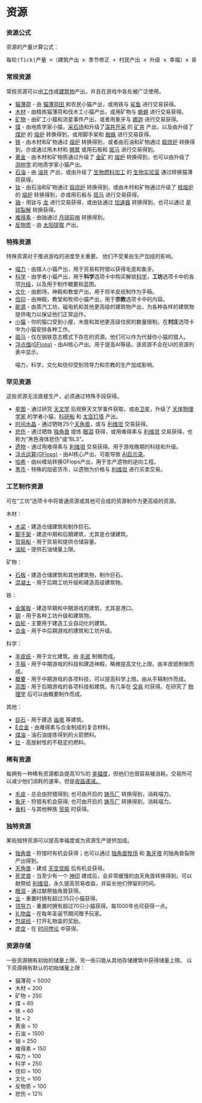 # 资源

### 资源公式
资源的产量计算公式：
<pre>每轮(Tick)产量 =（建筑产出 x 季节修正 + 村民产出 x 升级 x 幸福）x 建筑%加成 + 自动转换 - 消耗 x 消耗%修正
</pre>

### 常规资源
常规资源可以由<a href="?file=001-猫咪百科/02-村庄">工作</a>或<a href="?file=001-猫咪百科/01-建筑物/01-食物生产建筑">建筑物</a>产出，并且在游戏中各处被广泛使用。
<ul>
 <li>
 <a href="?file=003-资源大全/01-猫薄荷">猫薄荷</a> - 由 <a href="?file=001-猫咪百科/01-建筑物/01-食物生产建筑#猫薄荷田">猫薄荷田 </a>和农民小猫产出，或用铁与 <a href="?file=001-猫咪百科/05-贸易">鲨鱼</a> 进行交易获得。
 </li>
 <li>
 <a href="?file=003-资源大全/02-木材">木材</a> - 由精炼猫薄荷和伐木工小猫产出，或用矿物与 <a href="?file=001-猫咪百科/05-贸易">蜥蜴</a> 进行交易获得。
 </li>
 <li>
 <a href="?file=003-资源大全/03-矿物">矿物</a> - 由矿工小猫和流星事件产出，或者用象牙与 <a href="?file=001-猫咪百科/05-贸易">娜迦</a> 进行交易获得。
 </li>
 <li>
 <a href="?file=003-资源大全/04-煤">煤</a> - 由地质学家小猫，<a href="?file=001-猫咪百科/01-建筑物/05-资源建筑#采石场">采石场</a>和升级了<a href="?file=001-猫咪百科/04-工坊/01-升级#深井开采">深井开采</a> 的 <a href="?file=001-猫咪百科/01-建筑物/05-资源建筑#矿井">矿井</a> 产出，以及由升级了 <a href="?file=001-猫咪百科/04-工坊/01-升级#煤炉">煤炉</a> 的 <a href="?file=001-猫咪百科/01-建筑物/06-工业建筑#熔炉">熔炉</a> 转换得到，或用脚手架和 <a href="?file=001-猫咪百科/05-贸易">蜘蛛</a> 进行交易获得。
 </li>
 <li>
  <a href="?file=003-资源大全/05-铁">铁</a> - 由木材和矿物通过 <a href="?file=001-猫咪百科/01-建筑物/06-工业建筑#熔炉">熔炉</a> 转换得到，或者由石油和矿物通过 <a href="?file=001-猫咪百科/01-建筑物/06-工业建筑#煅烧炉">煅烧炉</a> 转换得到，亦或通过用木材和 <a href="?file=001-猫咪百科/05-贸易">狮鹫</a> 或用石板和 <a href="?file=001-猫咪百科/05-贸易#斑马">斑马</a> 进行交易得到。
  </li>
 <li>
  <a href="?file=003-资源大全/07-黄金">黄金</a> - 由木材和矿物质通过升级了 <a href="?file=001-猫咪百科/04-工坊/01-升级#金矿">金矿</a> 的 <a href="?file=001-猫咪百科/01-建筑物/06-工业建筑#熔炉">熔炉</a> 转换得到，也可以由升级了 <a href="?file=001-猫咪百科/04-工坊/01-升级#测地学">测地学</a> 的地质学家小猫产出。
 </li>
 <li>
  <a href="?file=003-资源大全/08-石油">石油</a> - 由 <a href="?file=001-猫咪百科/01-建筑物/05-资源建筑#油井">油井</a> 产出，或由升级了 <a href="?file=001-猫咪百科/04-工坊/01-升级#生物燃料加工">生物燃料加工</a> 的 <a href="?file=001-猫咪百科/01-建筑物/03-科学建筑#生物实验室">生物实验室</a> 通过转换猫薄荷获得。
  </li>
 <li>
  <a href="?file=003-资源大全/09-钛">钛</a> - 由石油和矿物通过 <a href="?file=001-猫咪百科/01-建筑物/06-工业建筑#煅烧炉">锻烧炉</a> 转换得到，或由木材和矿物通过升级了 <a href="?file=001-猫咪百科/04-工坊/01-升级#核熔炉">核熔炉</a> 的 <a href="?file=001-猫咪百科/01-建筑物/06-工业建筑#熔炉">熔炉</a> 转换得到，亦或用石板与 <a href="?file=001-猫咪百科/05-贸易#斑马">斑马</a> 进行交易获得。
  </li>
 <li>
  <a href="?file=003-资源大全/10-铀">铀</a> - 用钛与 <a href="?file=001-猫咪百科/05-贸易">龙</a> 进行交易获得，或由钛通过 <a href="?file=001-猫咪百科/01-建筑物/05-资源建筑#加速器">加速器</a> 转换得到，也可以通过 <a href="?file=001-猫咪百科/07-空间/05-沙丘星#星球裂解">星球裂解</a> 转换获得。
  </li>
 <li>
  <a href="?file=003-资源大全/11-难得素">难得素</a> - 由铀通过 <a href="?file=001-猫咪百科/07-空间/04-月球#月球前哨">月球前哨</a> 转换得到。
  </li>
 <li>
  <a href="?file=003-资源大全/12-反物质">反物质</a> - 由 <a href="?file=001-猫咪百科/07-空间/07-太阳#太阳提取">太阳提取</a> 产出。
  </li>
</ul>  

### 特殊资源
特殊资源对于推进游戏的进度至关重要。
他们不受某些生产加成的影响。
<ul>
 <li> <a href="?file=003-资源大全/13-喵力">喵力</a> - 由猎人小猫产出，用于贸易和狩猎以获得毛皮和象牙。</li>
 <li> <a href="?file=003-资源大全/14-科学">科学</a> - 由学者小猫产出，用于<strong>科学</strong>选项卡中购买解锁<a href="?file=001-猫咪百科03-科学/01-科学">科学</a>，<strong>工坊</strong>选项卡中的各项<a href="?file=001-猫咪百科/04-工坊/01-升级">升级</a>，以及用于制作概要和蓝图。
 <li> <a href="?file=003-资源大全/15-文化">文化</a> - 由剧场，神殿和教堂产出，用于将羊皮纸制作为手稿</a>。</li>
 <li> <a href="?file=003-资源大全/16-信仰">信仰</a> - 由神殿，教堂和牧师小猫产出，用于<strong>宗教</strong>选项卡中的内容。</li>
 <li> <a href="?file=003-资源大全/17-能源">能源</a> - 由蒸汽工坊，磁电机和其他更高级的建筑物产出，为各种各样的建筑物提供电力以保证他们正常运作。</li>
 <li> <a href="?file=003-资源大全/18-小猫">小猫</a> - 你的猫口受到小屋，木屋和其他更高级住房的数量限制。在<strong>村庄</strong>选项卡中为小猫安排各种工作。</li>
 <li> <a href="?file=003-资源大全/56-斑马">斑马</a> - 仅在钢铁意志模式下存在的资源。他们可以作为代替你小猫的猎人。</li>
 <li> <a href="?file=003-资源大全/55-GFlops">浮点值(GFlops)</a> - 由AI核心产出。用于提高AI等级。该资源不会在UI的资源列表中显示。</li>

喵力，科学，文化和信仰受到领导力和宗教的生产加成影响。 
</ul>

### 罕见资源  
这些资源无法直接生产，必须通过特殊手段获得。
<ul>
 <li> <a href="?file=003-资源大全/19-星图">星图</a> - 通过研究 <a href="?file=001-猫咪百科/03-科学/01-科学#天文学">天文学</a> 后观察天文学事件获取，或由<a href="?file=001-猫咪百科/07-空间/03-喵星#卫星">卫星</a>，升级了 <a href="file=001-猫咪百科/04-工坊/01-升级#天体物理学家">天体物理学家</a> 的学者小猫，<a href="?file=001-猫咪百科/07-空间/06-碧池#科研船">科研船</a> 和 <a href="?file=001-猫咪百科/07-空间/09-开罗#太空灯塔">太空灯塔</a> 产出。</li>
 <li> <a href="?file=003-资源大全/20-时间水晶">时间水晶</a> - 通过牺牲25个<a href="?file=003-资源大全/46-天角兽">天角兽</a>，或与 <a href="?file=001-猫咪百科/05-贸易">利维坦</a> 交易获得。</li>
 <li> <a href="?file=003-资源大全/21-悲伤">悲伤</a> - 通过牺牲 <a href="?file=003-资源大全/45-独角兽">独角兽</a> 提炼 <a href="?file=003-资源大全/48-眼泪">眼泪</a> 获得，或用难得素与 <a href="?file=001-猫咪百科/05-贸易">利维坦</a> 交易获得。也称为“黑色液体悲伤”或“BLS”。
 <li> <a href="?file=003-资源大全/22-遗物">遗物</a> - 通过用难得素与 <a href="?file=001-猫咪百科/05-贸易">利维坦</a> 交易获得。用于游戏晚期的科技和升级。</li>
 <li> <a href="?file=003-资源大全/55-GFlops">浮点运算(GFlops)</a> - 由AI核心产出，可能导致 <a href="?file=007-常见问题/01-FAQ#AI启示录是什么">AI启示录</a>。</li>
 <li> <a href="?file=003-资源大全/23-哈希">哈希</a> - 由纠缠站转换GFlops产出，用于生产遗物的逆向工程。</li>
 <li> <a href="?file=003-资源大全/54-黑币">黑币</a> - 特殊的加密货币，以遗物为价格与 <a href="?file=001-猫咪百科/05-贸易">利维坦</a> 进行买卖交易。</li>
</ul>  

### 工艺制作资源
可在“工坊”选项卡中将普通资源或其他可合成的资源制作为更高级的资源。  

木材：
<ul>
 <li> <a href="?file=003-资源大全/24-木梁">木梁</a> - 建造仓储建筑和制作巨石。</li>
 <li> <a href="?file=003-资源大全/25-脚手架">脚手架</a> - 建造中期和后期建筑，尤其是仓储建筑。</li>
 <li> <a href="?file=003-资源大全/26-贸易船">贸易船</a> - 用于贸易和提供仓储容量。</li>
 <li> <a href="?file=003-资源大全/27-油轮">油轮</a> - 提供石油储量上限。</li>
</ul>
矿物：
<ul>
 <li> <a href="?file=003-资源大全/28-石板">石板</a> - 建造仓储建筑和其他建筑物，制作巨石。</li>
 <li> <a href="?file=003-资源大全/29-混凝土">混凝土</a> - 用于后期工坊升级和建造高级建筑物。</li>
</ul>
铁：
<ul>
 <li> <a href="?file=003-资源大全/30-金属板">金属板</a> - 建造早期和中期游戏的建筑，尤其是港口。</li>
 <li> <a href="?file=003-资源大全/31-钢">钢</a> - 用于各种工坊升级和建筑物。</li>
 <li> <a href="?file=003-资源大全/32-齿轮">齿轮</a> - 主要用于建造工业自动化的建筑。</li>
 <li> <a href="?file=003-资源大全/33-合金">合金</a> - 用于中后期游戏的建筑和工坊升级。</li>
</ul>
科学：
<ul>
 <li> <a href="?file=003-资源大全/34-羊皮纸">羊皮纸</a> - 用于文化建筑。由 <a href="?file=003-资源大全/42-毛皮">毛皮</a> 制做而成。</li>
 <li> <a href="?file=003-资源大全/35-手稿">手稿</a> - 用于中期游戏的科技和建造神殿，略微提高文化上限。由羊皮纸制做而成。</li>
 <li> <a href="?file=003-资源大全/36-概要">概要</a> - 用于中期游戏的各项科技，可以提高科学上限。由从手稿制作而成。</li>
 <li> <a href="?file=003-资源大全/37-蓝图">蓝图</a> - 用于后期游戏的各项科技和建筑。有几率在 <a href="?file=001-猫咪百科/05-贸易">交易</a> 时获得。在研究了 <a href="?file=001-猫咪百科/03-科学/01-科学#物理学">物理学</a> 后可以由概要制作而成。</li>
</ul>
其他：
<ul>
 <li> <a href="?file=003-资源大全/38-巨石">巨石</a> - 用于建造 <a href="?file=001-猫咪百科/01-建筑物/09-超级建筑物#庙塔">庙塔</a> 等建筑。</li>
 <li> <a href="?file=003-资源大全/39-E合金">E合金</a> - 由难得素与合金制成的复合材料。</li>
 <li> <a href="?file=003-资源大全/40-煤油">煤油</a> - 油石油提炼得到的火箭燃料。</li>
 <li> <a href="?file=003-资源大全/41-钍">钍</a> - 高放射性的不稳定的燃料。</li>
</ul>  

### 稀有资源
每拥有一种稀有资源都会提高10%的 <a href="?file=003-资源大全/18-小猫#幸福度">幸福度</a>，但他们也很容易被消耗。交易所可以减少他们消耗的速率，但是<a href="?file=005-名词解释/04-收益递减">收益递减。
<ul>
 <li> <a href="?file=003-资源大全/42-毛皮">毛皮</a> - 总会由狩猎得到; 也可由开启的 <a href="?file=001-猫咪百科/01-建筑物/08-其它建筑#铸币厂">铸币厂</a> 转换得到，消耗喵力。</li>
 <li> <a href="?file=003-资源大全/43-象牙">象牙</a> - 狩猎有机会获得; 也可由开启的 <a href="?file=001-猫咪百科/01-建筑物/08-其它建筑#铸币厂">铸币厂</a> 转换得到，消耗喵力。</li>
 <li> <a href="?file=003-资源大全/44-香料">香料</a> - 与其他种族 <a href="?file=001-猫咪百科/05-贸易">贸易</a> 时获得。</li>
</ul>  

### 独特资源

某些独特资源可以提高幸福度或为资源生产提供加成。
<ul>
 <li> <a href="?file=003-资源大全/45-独角兽">独角兽</a> - 狩猎时有机会获得；也可以通过 <a href="?file=001-猫咪百科/01-建筑物/08-其它建筑#独角兽牧场">独角兽牧场</a> 和 <a href="?file=001-猫咪百科/06-宗教/001-庙塔#象牙塔">象牙塔</a> 的独角兽裂隙产出得到。</li>
 <li> <a href="?file=003-资源大全/46-天角兽">天角兽</a> - 建成 <a href="?file=001-猫咪百科/06-宗教/001-庙塔#天空宫殿">天空宫殿</a> 后有机会获得。</li>
 <li> <a href="?file=003-资源大全/47-死灵兽">死灵兽</a> - 当至少有一个 <a href="?file=001-猫咪百科/06-宗教/001-庙塔#神印">神印</a> 建成后，会非常缓慢的由天角兽转换得到。可以献祭给 <a href="?file=001-猫咪百科/05-贸易">利维坦</a>，永久提高贸易收益，并延长他们停留的时间。</li>
 <li> <a href="?file=003-资源大全/48-眼泪">眼泪</a> - 通过献祭独角兽获得。</li>
 <li> <a href="?file=003-资源大全/49-业">业</a> - 重置时拥有超过35只小猫获得。</li>
 <li> <a href="?file=003-资源大全/50-领导力">领导力</a> - 重置时拥有超过70只小猫获得。每1000年也可获得一点。</li>
 <li> <a href="?file=003-资源大全/51-礼物盒">礼物盒</a> - 在每年圣诞节期间赠予玩家。</li>
 <li> <a href="?file=003-资源大全/52-包装纸">包装纸</a> - 打开礼物盒的奖励。</li>
 <li> <a href="?file=003-资源大全/53-虚空">虚空</a> - 在 <a href="?file=005-名词解释/03-时间悖论">时间悖论</a> 中获得。</li>
</ul>
</div>

### 资源存储

一些资源拥有初始的储量上限，另一些只能从其他存储建筑中获得储量上限。
以下资源拥有默认的初始储量上限：

* 猫薄荷 = 5000
* 木材 = 200
* 矿物 = 250
* 煤 = 60
* 铁 = 60
* 钛 = 2
* 黄金 = 10
* 石油 = 1500
* 铀 = 250
* 难得素 = 150
* 喵力 = 100
* 科学 = 250
* 信仰 = 100
* 文化 = 100
* 反物质 = 100
* 悲伤 = 12%
